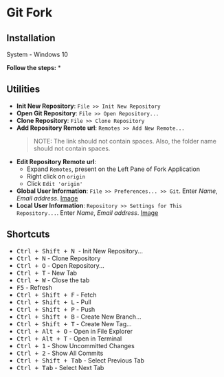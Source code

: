 # Git Fork

## Installation
System - Windows 10

**Follow the steps:**
* 

## Utilities
* **Init New Repository**: `File >> Init New Repository`
* **Open Git Repository**: `File >> Open Repository...`
* **Clone Repository**: `File >> Clone Repository`
* **Add Repository Remote url**: `Remotes >> Add New Remote...`
  > NOTE: The link should not contain spaces. Also, the folder name should not contain spaces.
* **Edit Repository Remote url**:
  - Expand `Remotes`, present on the Left Pane of Fork Application
  - Right click on `origin`
  - Click `Edit 'origin'`
* **Global User Information**: `File >> Preferences... >> Git`. Enter _Name_, _Email address_. [Image](./images/global_user_info)
* **Local User Information**: `Repository >> Settings for This Repository...`. Enter _Name_, _Email address_. [Image](./images/local_user_info)

## Shortcuts
* <kbd>Ctrl + Shift + N </kbd> - Init New Repository...
* <kbd>Ctrl + N</kbd> - Clone Repository
* <kbd>Ctrl + O</kbd> - Open Repository...
* <kbd>Ctrl + T</kbd> - New Tab
* <kbd>Ctrl + W</kbd> - Close the tab
* <kbd>F5</kbd> - Refresh
* <kbd>Ctrl + Shift + F</kbd> - Fetch
* <kbd>Ctrl + Shift + L</kbd> - Pull
* <kbd>Ctrl + Shift + P</kbd> - Push
* <kbd>Ctrl + Shift + B</kbd> - Create New Branch...
* <kbd>Ctrl + Shift + T</kbd> - Create New Tag...
* <kbd>Ctrl + Alt + O</kbd> - Open in File Explorer
* <kbd>Ctrl + Alt + T</kbd> - Open in Terminal
* <kbd>Ctrl + 1</kbd> - Show Uncommitted Changes
* <kbd>Ctrl + 2</kbd> - Show All Commits
* <kbd>Ctrl + Shift + Tab</kbd> - Select Previous Tab
* <kbd>Ctrl + Tab</kbd> - Select Next Tab

